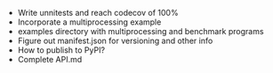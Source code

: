 * Write unnitests and reach codecov of 100%
* Incorporate a multiprocessing example
* examples  directory with multiprocessing and benchmark programs
* Figure out manifest.json for versioning and other info
* How to publish to PyPI?
* Complete API.md